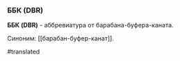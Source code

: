 ### ББК (DBR)

**ББК (DBR)** - аббревиатура от барабана-буфера-каната.

Синоним: [[барабан-буфер-канат]].

#translated
